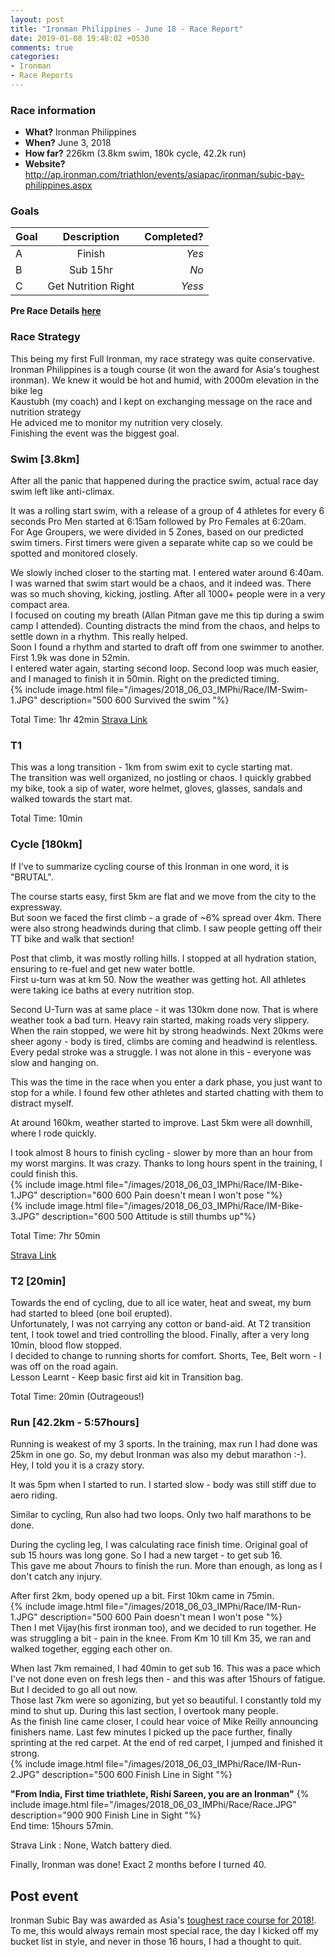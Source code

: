 ```yaml
---
layout: post
title: "Ironman Philippines - June 18 - Race Report"
date: 2019-01-08 19:48:02 +0530
comments: true
categories: 
- Ironman
- Race Reports
---
```


### Race information
* **What?** Ironman Philippines
* **When?** June 3, 2018
* **How far?** 226km (3.8km swim, 180k cycle, 42.2k run)
* **Website?** http://ap.ironman.com/triathlon/events/asiapac/ironman/subic-bay-philippines.aspx

<!--more-->
### Goals

| Goal | Description | Completed? |
|------|:-----------:|-----------:|
| A |Finish | *Yes* |  
| B |Sub 15hr | *No* |  
| C |Get Nutrition Right | *Yess* |   

> 

**Pre Race Details [here](http://jigyasu.com/ironman/ironman-philippines-june-18-race-diary.html)**  
 
> 

### Race Strategy   
This being my first Full Ironman, my race strategy was quite conservative.  
Ironman Philippines is a tough course (it won the award for Asia's toughest ironman). We knew it would be hot and humid, with 2000m elevation in the bike leg  
Kaustubh (my coach) and I kept on exchanging message on the race and nutrition strategy  
He adviced me to monitor my nutrition very closely.   
Finishing the event was the biggest goal.  

### Swim [3.8km]

After all the panic that happened during the practice swim, actual race day swim left like anti-climax.  

It was a rolling start swim, with a release of a group of 4 athletes for every 6 seconds
Pro Men started at 6:15am followed by Pro Females at 6:20am.  
For Age Groupers, we were divided in 5 Zones, based on our predicted swim timers. First timers were given a separate white cap so we could be spotted and monitored closely.  

We slowly inched closer to the starting mat. I entered water around 6:40am.  
I was warned that swim start would be a chaos, and  it indeed was. There was so much shoving, kicking, jostling. After all 1000+ people were in a very compact area.  
I focused on couting my breath (Allan Pitman gave me this tip during a swim camp I attended). Counting distracts the mind from the chaos, and helps to settle down in a rhythm. This really helped.  
Soon I found a rhythm and started to draft off from one swimmer to another.  
First 1.9k was done in 52min.  
I entered water again, starting second loop. Second loop was much easier, and I managed to finish it in 50min. Right on the predicted timing.  
{% include image.html file="/images/2018_06_03_IMPhi/Race/IM-Swim-1.JPG" description="500 600 Survived the swim "%}

Total Time: 1hr 42min
[Strava Link](https://www.strava.com/activities/1629696952)

### T1
This was a long transition - 1km from swim exit to cycle starting mat.  
The transition was well organized, no jostling or chaos. I quickly grabbed my bike, took a sip of water, wore helmet, gloves, glasses, sandals and walked towards the start mat.  

Total Time: 10min

### Cycle [180km]
If I've to summarize cycling course of this Ironman in one word, it is "BRUTAL".   

The course starts easy, first 5km are flat and we move from the city to the expressway.   
But soon we faced the first climb - a grade of ~6% spread over 4km. There were also strong headwinds during that climb. I saw people getting off their TT bike and walk that section!   

Post that climb, it was mostly rolling hills. I stopped at all hydration station, ensuring to re-fuel and get new water bottle.   
First u-turn was at km 50. Now the weather was getting hot. All athletes were taking ice baths at every nutrition stop.  

Second U-Turn was at same  place - it was 130km done now. That is where weather took a bad turn. Heavy rain started, making roads very slippery. When the rain stopped, we were hit by strong headwinds. Next 20kms were sheer agony - body is tired, climbs are coming and headwind is relentless. Every pedal stroke was a struggle. I was not alone in this - everyone was slow and hanging on.   

This was the time in the race when you enter a dark phase, you just want to stop for a while. I found few other athletes and started chatting with them to distract myself.   

At around 160km, weather started to improve. Last 5km were all downhill, where I rode quickly.   

I took almost 8 hours to finish cycling - slower by more than an hour from my worst margins. It was crazy. Thanks to long hours spent in the training, I could finish this.  
{% include image.html file="/images/2018_06_03_IMPhi/Race/IM-Bike-1.JPG" description="600 600 Pain doesn't mean I won't pose "%}  
{% include image.html file="/images/2018_06_03_IMPhi/Race/IM-Bike-3.JPG" description="600 500 Attitude is still thumbs up"%}  

Total Time: 7hr 50min

[Strava Link](https://www.strava.com/activities/1629697285)

### T2 [20min]
Towards the end of cycling, due to all ice water, heat and sweat, my bum had started to bleed (one boil erupted).  
Unfortunately, I was not carrying any cotton or band-aid. At T2 transition tent, I took towel and tried controlling the blood. Finally, after a very long 10min, blood flow stopped.  
I decided to change to running shorts for comfort. Shorts, Tee, Belt worn - I was off on the road again.  
Lesson Learnt - Keep basic first aid kit in Transition bag.  

Total Time: 20min (Outrageous!)

### Run [42.2km - 5:57hours]
Running is weakest of my 3 sports. In the training, max run I had done was 25km in one go. So, my debut Ironman was also my debut marathon :-). Hey, I told you it is a crazy story.  

It was 5pm when I started to run. I started slow - body was still stiff due to aero riding.  

Similar to cycling, Run also had two loops. Only two half marathons to be done.  

During the cycling leg, I was calculating race finish time. Original goal of sub 15 hours was long gone. So I had a new target - to get sub 16.  
This gave me about 7hours to finish the run. More than enough, as long as I don't catch any injury.  

After first 2km, body opened up a bit. First 10km came in 75min.  
{% include image.html file="/images/2018_06_03_IMPhi/Race/IM-Run-1.JPG" description="500 600 Pain doesn't mean I won't pose "%}  
Then I met Vijay(his first ironman too), and we decided to run together. He was struggling a bit - pain in the knee. From Km 10 till Km 35, we ran and walked together, egging each other on.  

When last 7km remained, I had 40min to get sub 16. This was a pace which I've not done even on fresh legs then - and this was after 15hours of fatigue. But I decided to go all out now.  
Those last 7km were so agonizing, but yet so beautiful. I constantly told my mind to shut up. During this last section, I overtook many people.  
As the finish line came closer, I could hear voice of Mike Reilly announcing finishers name. Last few minutes I picked up the pace further, finally sprinting at the red carpet. At the end of red carpet, I jumped and finished it strong.  
{% include image.html file="/images/2018_06_03_IMPhi/Race/IM-Run-2.JPG" description="500 600 Finish Line in Sight "%}  

**"From India, First time triathlete, Rishi Sareen, you are an Ironman"**
{% include image.html file="/images/2018_06_03_IMPhi/Race/Race.JPG" description="900 900 Finish Line in Sight "%}  
End time: 15hours 57min.  

Strava Link : None, Watch battery died.   

Finally, Ironman was done! Exact 2 months before I turned 40.  

## Post event  
Ironman Subic Bay was awarded as Asia's [toughest race course for 2018!](http://www.asiatri.com/2018/12/2018-best-triathlon-races-in-asia/). To me, this would always remain most special race, the day I kicked off my bucket list in style, and never in those 16 hours, I had a thought to quit.  
